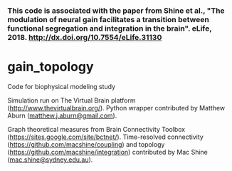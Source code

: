 
### This code is associated with the paper from Shine et al., "The modulation of neural gain facilitates a transition between functional segregation and integration in the brain". eLife, 2018. http://dx.doi.org/10.7554/eLife.31130


# gain_topology
Code for biophysical modeling study

Simulation run on The Virtual Brain platform (http://www.thevirtualbrain.org/).
Python wrapper contributed by Matthew Aburn (matthew.j.aburn@gmail.com).


Graph theoretical measures from Brain Connectivity Toolbox (https://sites.google.com/site/bctnet/).
Time-resolved connectivity (https://github.com/macshine/coupling) and topology (https://github.com/macshine/integration) contributed by Mac Shine (mac.shine@sydney.edu.au).


